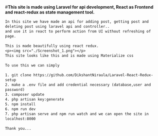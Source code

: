 #<b>This site is made using Laravel for api development, React as Frontend and react-redux as state management tool.</b>
    
    In this site we have made an api for adding post, getting post and deleting post using laravel api and controller..
    and use it in react to perform action from UI without refreshing of page.
    
    This is made beautifully using react redux.
    <p><img src="./Screenshot_1.png"></p>
    This site looks like this and is made using Materialize css
    
    To use this we can simply
    
    1. git clone https://github.com/DikshantNiraula/Laravel-React-Redux-setup
    2. make a .env file and add credential necessary (database,user and password)
    3. composer update
    4. php artisan key:generate
    5. npm install
    6. npm run dev
    7. php artisan serve and npm run watch and we can open the site in localhost:8000
    
    Thank you...
